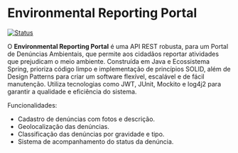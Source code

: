 # Environmental Reporting Portal
[![Status](https://img.shields.io/badge/Status-Em&nbsp;Desenvolvimento-yellow.svg)](https://github.com/seu-usuario/seu-projeto)

O **Environmental Reporting Portal** é uma API REST robusta, para um Portal de Denúncias Ambientais, que permite aos cidadãos 
reportar atividades que prejudicam o meio ambiente. Construída em Java e Ecossistema Spring,  prioriza código limpo e implementação 
de princípios SOLID, além de Design Patterns para criar um software flexível, escalável e de fácil manutenção.
Utiliza tecnologias como JWT, JUnit, Mockito e log4j2 para garantir a qualidade e eficiência do sistema.

Funcionalidades:
- Cadastro de denúncias com fotos e descrição.
- Geolocalização das denúncias.
- Classificação das denúncias por gravidade e tipo.
- Sistema de acompanhamento do status da denúncia.
